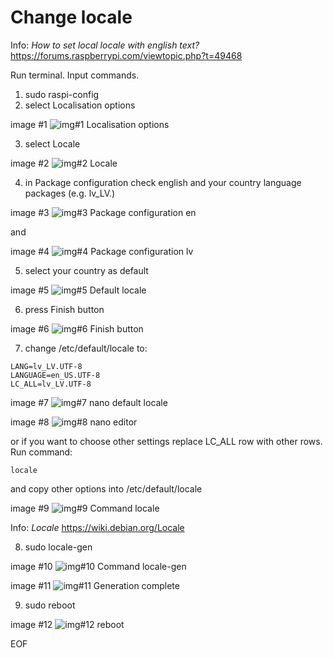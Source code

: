 # Change locale
Info: *How to set local locale with english text?* https://forums.raspberrypi.com/viewtopic.php?t=49468

Run terminal. Input commands.

1. sudo raspi-config
2. select Localisation options

image #1
![img#1 Localisation options](img/chg_locale_01_localisation_options.png)

3. select Locale

image #2
![img#2 Locale](img/chg_locale_02_locale.png)


4. in Package configuration check english and your country language packages (e.g. lv_LV.)

image #3
![img#3 Package configuration en](img/chg_locale_03_english_package.png)


and

image #4
![img#4 Package configuration lv](img/chg_locale_04_latvian_package.png)


5. select your country as default

image #5
![img#5 Default locale](img/chg_locale_05_default_locale.png)

6. press Finish button

image #6
![img#6 Finish button](img/chg_locale_06_finish.png)


7. change /etc/default/locale to:

```
LANG=lv_LV.UTF-8
LANGUAGE=en_US.UTF-8
LC_ALL=lv_LV.UTF-8
```

image #7
![img#7 nano default locale](img/chg_locale_08_cmd_nano_default_locale.png)

image #8
![img#8 nano editor](img/chg_locale_09_nano_editor.png)

or if you want to choose other settings replace LC_ALL row with other rows. Run command:

```
locale
```

and copy other options into /etc/default/locale

image #9
![img#9 Command locale](img/chg_locale_07_cmd_locale.png)

Info: *Locale* https://wiki.debian.org/Locale

8. sudo locale-gen

image #10
![img#10 Command locale-gen](img/chg_locale_10_cmd_locale_gen.png)

image #11
![img#11 Generation complete](img/chg_locale_11_complete.png)

9. sudo reboot

image #12
![img#12 reboot](img/chg_locale_12_cmd_reboot.png)

EOF